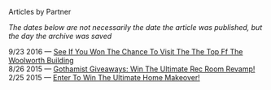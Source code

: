 Articles by Partner

*The dates below are not necessarily the date the article was published, but the day the archive was saved*

9/23 2016 — [See If You Won The Chance To Visit The The Top Ff The Woolworth Building](https://web.archive.org/web/20160923061309/http://gothamist.com/2016/09/22/woolworth_building_tour.php)  
8/26 2015 — [Gothamist Giveaways: Win The Ultimate Rec Room Revamp!](https://web.archive.org/web/20150826054618/http://gothamist.com/2015/08/26/gothamist_giveaways_win_the_ultimat.php)  
2/25 2015 — [Enter To Win The Ultimate Home Makeover!](https://web.archive.org/web/20150225212556/http://gothamist.com/2015/02/25/enter_to_win_the_ultimate_home_make.php)  
